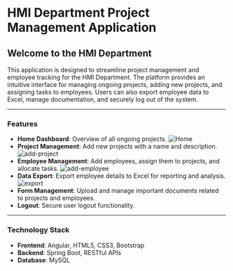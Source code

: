 # HMI Department Project Management Application

## Welcome to the HMI Department  
This application is designed to streamline project management and employee tracking for the HMI Department. The platform provides an intuitive interface for managing ongoing projects, adding new projects, and assigning tasks to employees. Users can also export employee data to Excel, manage documentation, and securely log out of the system.

---

### Features  
- **Home Dashboard**: Overview of all ongoing projects.
 ![Home](home.png)
- **Project Management**: Add new projects with a name and description.
   ![add-project](add-project.png)
- **Employee Management**: Add employees, assign them to projects, and allocate tasks.
   ![add-employee](add-employee-task.png) 
- **Data Export**: Export employee details to Excel for reporting and analysis.
  ![export](export.png)
- **Form Management**: Upload and manage important documents related to projects and employees.  
- **Logout**: Secure user logout functionality.  

---


### Technology Stack  
- **Frontend**: Angular, HTML5, CSS3, Bootstrap  
- **Backend**: Spring Boot, RESTful APIs  
- **Database**: MySQL  


